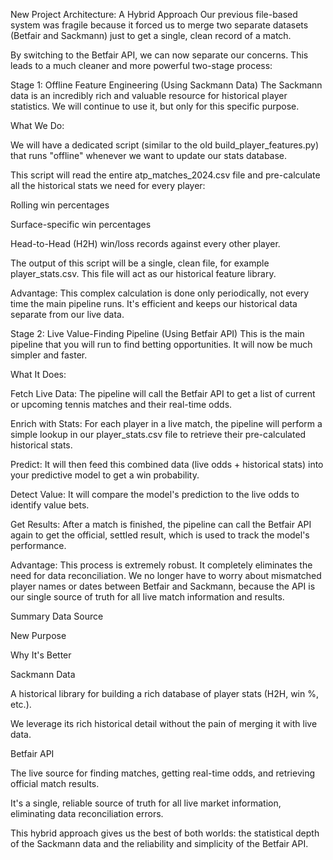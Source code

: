 New Project Architecture: A Hybrid Approach
Our previous file-based system was fragile because it forced us to merge two separate datasets (Betfair and Sackmann) just to get a single, clean record of a match.

By switching to the Betfair API, we can now separate our concerns. This leads to a much cleaner and more powerful two-stage process:

Stage 1: Offline Feature Engineering (Using Sackmann Data)
The Sackmann data is an incredibly rich and valuable resource for historical player statistics. We will continue to use it, but only for this specific purpose.

What We Do:

We will have a dedicated script (similar to the old build_player_features.py) that runs "offline" whenever we want to update our stats database.

This script will read the entire atp_matches_2024.csv file and pre-calculate all the historical stats we need for every player:

Rolling win percentages

Surface-specific win percentages

Head-to-Head (H2H) win/loss records against every other player.

The output of this script will be a single, clean file, for example player_stats.csv. This file will act as our historical feature library.

Advantage: This complex calculation is done only periodically, not every time the main pipeline runs. It's efficient and keeps our historical data separate from our live data.

Stage 2: Live Value-Finding Pipeline (Using Betfair API)
This is the main pipeline that you will run to find betting opportunities. It will now be much simpler and faster.

What It Does:

Fetch Live Data: The pipeline will call the Betfair API to get a list of current or upcoming tennis matches and their real-time odds.

Enrich with Stats: For each player in a live match, the pipeline will perform a simple lookup in our player_stats.csv file to retrieve their pre-calculated historical stats.

Predict: It will then feed this combined data (live odds + historical stats) into your predictive model to get a win probability.

Detect Value: It will compare the model's prediction to the live odds to identify value bets.

Get Results: After a match is finished, the pipeline can call the Betfair API again to get the official, settled result, which is used to track the model's performance.

Advantage: This process is extremely robust. It completely eliminates the need for data reconciliation. We no longer have to worry about mismatched player names or dates between Betfair and Sackmann, because the API is our single source of truth for all live match information and results.

Summary
Data Source

New Purpose

Why It's Better

Sackmann Data

A historical library for building a rich database of player stats (H2H, win %, etc.).

We leverage its rich historical detail without the pain of merging it with live data.

Betfair API

The live source for finding matches, getting real-time odds, and retrieving official match results.

It's a single, reliable source of truth for all live market information, eliminating data reconciliation errors.

This hybrid approach gives us the best of both worlds: the statistical depth of the Sackmann data and the reliability and simplicity of the Betfair API.